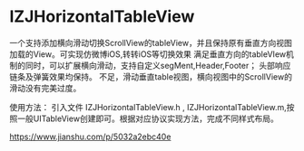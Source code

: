 # IZJHorizontalTableView
一个支持添加横向滑动切换ScrollView的tableView，并且保持原有垂直方向视图加载的View。可实现仿微博iOS,转转iOS等切换效果
满足垂直方向的tableVIew机制的同时，可以扩展横向滑动，支持自定义segMent,Header,Footer；
头部响应链条及弹簧效果均保持。
不足，滑动垂直table视图，横向视图中的ScrollView的滑动没有完美过度。

使用方法：
引入文件 IZJHorizontalTableView.h , IZJHorizontalTableView.m,按照一般UITableView创建即可。根据对应协议实现方法，完成不同样式布局。

https://www.jianshu.com/p/5032a2ebc40e
